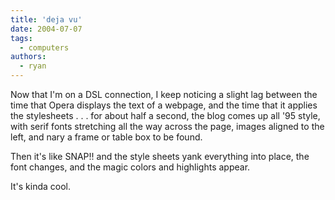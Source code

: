 ```yaml
---
title: 'deja vu'
date: 2004-07-07
tags:
  - computers
authors:
  - ryan
---
```


Now that I'm on a DSL connection, I keep noticing a slight lag between the time that Opera displays the text of a webpage, and the time that it applies the stylesheets . . . for about half a second, the blog comes up all '95 style, with serif fonts stretching all the way across the page, images aligned to the left, and nary a frame or table box to be found.

Then it's like SNAP!! and the style sheets yank everything into place, the font changes, and the magic colors and highlights appear.

It's kinda cool.
